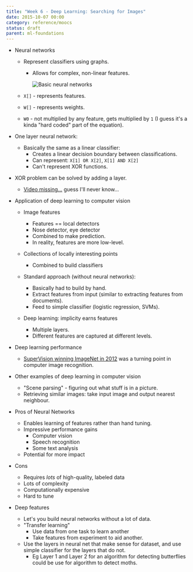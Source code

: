 ```yaml
---
title: "Week 6 - Deep Learning: Searching for Images"
date: 2015-10-07 00:00
category: reference/moocs
status: draft
parent: ml-foundations
---
```


* Neural networks
    * Represent classifiers using graphs.
  
        * Allows for complex, non-linear features.
        
            ![Basic neural networks](/_media/ml-foundations-basic-neural-network.png)
  
    * ``X[]`` - represents features.
    * ``W[]`` - represents weights.
    * ``W0`` - not multiplied by any feature, gets multiplied by ``1`` (I guess it's a kinda "hard coded" part of the equation).

* One layer neural network:
    * Basically the same as a linear classifier:
        * Creates a linear decision boundary between classifications.
        * Can represent: ``X[1] OR X[2]``, ``X[1] AND X[2]``
        * Can't represent XOR functions.

* XOR problem can be solved by adding a layer.
    * [Video missing...](https://www.coursera.org/learn/ml-foundations/lecture/iJyru/learning-very-non-linear-features-with-neural-networks/discussions/Qm4R4G9OEeWDzg4yGnIlTw#input-container) guess I'll never know...

* Application of deep learning to computer vision
    * Image features
        * Features == local detectors
        * Nose detector, eye detector
        * Combined to make prediction.
        * In reality, features are more low-level.

    * Collections of locally interesting points
        * Combined to build classifiers

    * Standard approach (without neural networks):
        * Basically had to build by hand.
        * Extract features from input (similar to extracting features from documents).
        * Feed to simple classifier (logistic regression, SVMs).

    * Deep learning: implicity earns features
        * Multiple layers.
        * Different features are captured at different levels.

* Deep learning performance
    * [SuperVision winning ImageNet in 2012](http://www.technologyreview.com/view/530561/the-revolutionary-technique-that-quietly-changed-machine-vision-forever/) was a turning point in computer image recognition.

* Other examples of deep learning in computer vision
    * "Scene parsing" - figuring out what stuff is in a picture.
    * Retrieving similar images: take input image and output nearest neighbour.

* Pros of Neural Networks
    * Enables learning of features rather than hand tuning.
    * Impressive performance gains
        * Computer vision
        * Speech recognition
        * Some text analysis
    * Potential for more impact

* Cons
    * Requires *lots* of high-quality, labeled data
    * Lots of complexity
    * Computationally expensive
    * Hard to tune

* Deep features
    * Let's you build neural networks without a lot of data.
    * "Transfer learning"
        * Use data from one task to learn another
        * Take features from experiment to aid another.
    * Use the layers in neural net that make sense for dataset, and use simple classifier for the layers that do not.
        * Eg Layer 1 and Layer 2 for an algorithm for detecting butterflies could be use for algorithm to detect moths.